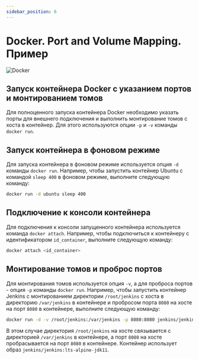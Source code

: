```yaml
---
sidebar_position: 6
---
```


# Docker. Port and Volume Mapping. Пример

![Docker](https://img.shields.io/badge/docker-%230db7ed.svg?style=for-the-badge&logo=docker&logoColor=white)

## Запуск контейнера Docker с указанием портов и монтированием томов

Для полноценного запуска контейнера Docker необходимо указать порты для внешнего подключения и выполнить монтирование томов с хоста в контейнер. Для этого используются опции `-p` и `-v` команды `docker run`.

## Запуск контейнера в фоновом режиме

Для запуска контейнера в фоновом режиме используется опция `-d` команды `docker run`. Например, чтобы запустить контейнер Ubuntu с командой `sleep 400` в фоновом режиме, выполните следующую команду:

```bash
docker run -d ubuntu sleep 400
```

## Подключение к консоли контейнера

Для подключения к консоли запущенного контейнера используется команда `docker attach`. Например, чтобы подключиться к контейнеру с идентификатором `id_container`, выполните следующую команду:

```bash
docker attach <id_container>
```

## Монтирование томов и проброс портов

Для монтирования томов используется опция `-v`, а для проброса портов - опция `-p` команды `docker run`. Например, чтобы запустить контейнер Jenkins с монтированием директории `/root/jenkins` с хоста в директорию `/var/jenkins` в контейнере и пробросом порта `8080` на хосте на порт `8080` в контейнере, выполните следующую команду:

```bash
docker run -d -v /root/jenkins:/var/jenkins -p 8080:8080 jenkins/jenkins:lts-alpine-jdk11
```

В этом случае директория `/root/jenkins` на хосте связывается с директорией `/var/jenkins` в контейнере, а порт `8080` на хосте пробрасывается на порт `8080` в контейнере. Контейнер использует образ `jenkins/jenkins:lts-alpine-jdk11`.